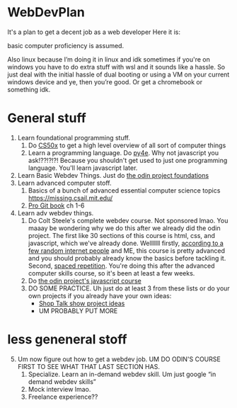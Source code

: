 # WebDevPlan
It's a plan to get a decent job as a web developer
Here it is:

basic computer proficiency is assumed.

Also linux because I’m doing it in linux and idk sometimes if you're on windows you have to do extra stuff with wsl and it sounds like a hassle. So just deal with the initial hassle of dual booting or using a VM on your current windows device and ye, then you’re good. Or get a chromebook or something idk.

# General stuff

1. Learn foundational programming stuff.
   1. Do [CS50x](https://cs50.harvard.edu/x) to get a high level overview of all sort of computer things
   2. Learn a programming language. Do [py4e](https://www.py4e.com/). Why not javascript you ask!??!?!?! Because you shouldn't get used to just one programming language. You'll learn javascript later.
2. Learn Basic Webdev Things. Just do [the odin project foundations](https://www.theodinproject.com/paths/foundations/courses/foundations)
3. Learn advanced computer stoff.
   1. Basics of a bunch of advanced essential computer science topics https://missing.csail.mit.edu/
   2. [Pro Git book](https://git-scm.com/book/en/v2) ch 1-6
4. Learn adv webdev things.
   1. Do Colt Steele's complete webdev course. Not sponsored lmao. You maaay be wondering why we do this after we already did the odin project. The first like 30 sections of this course is html, css, and javascript, which we've already done. Welllllll firstly, [according to a few random internet people](https://www.reddit.com/r/learnprogramming/comments/m2fjfp/colt_steeles_the_web_developer_bootcamp_2021_is/) and ME, this course is pretty advanced and you should probably already know the basics before tackling it. Second, [spaced repetition](https://www.gwern.net/Spaced-repetition#literature-review). You're doing this after the advanced computer skills course, so it's been at least a few weeks.
   2. Do [the odin project's javascript course](https://www.theodinproject.com/paths/full-stack-javascript)
   3. DO SOME PRACTICE. Uh just do at least 3 from these lists or do your own projects if you already have your own ideas:
      - [Shop Talk show project ideas](https://github.com/melanierichards/just-build-websites)
      - UM PROBABLY PUT MORE

# less geneneral stoff

5. Um now figure out how to get a webdev job. UM DO ODIN'S COURSE FIRST TO SEE WHAT THAT LAST SECTION HAS.
   1. Specialize. Learn an in-demand webdev skill. Um just google “in demand webdev skills”
   2. Mock interview lmao.
   3. Freelance experience??
